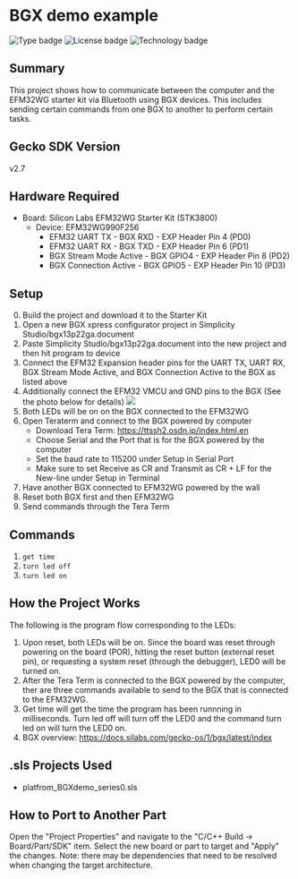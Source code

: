 # BGX demo example

![Type badge](https://img.shields.io/badge/dynamic/json?url=https://raw.githubusercontent.com/SiliconLabs/application_examples_ci/master/platform_applications/platform_BGXdemo_series0_common.json&label=Type&query=type&color=green)
![License badge](https://img.shields.io/badge/dynamic/json?url=https://raw.githubusercontent.com/SiliconLabs/application_examples_ci/master/platform_applications/platform_BGXdemo_series0_common.json&label=License&query=license&color=green)
![Technology badge](https://img.shields.io/badge/dynamic/json?url=https://raw.githubusercontent.com/SiliconLabs/application_examples_ci/master/platform_applications/platform_BGXdemo_series0_common.json&label=Technology&query=technology&color=green)

## Summary
This project shows how to communicate between the computer and the EFM32WG starter 
kit via Bluetooth using BGX devices. This includes sending certain commands from one
BGX to another to perform certain tasks.

## Gecko SDK Version
v2.7

## Hardware Required

* Board:  Silicon Labs EFM32WG Starter Kit (STK3800)
	* Device: EFM32WG990F256
		* EFM32 UART TX - BGX RXD - EXP Header Pin 4 (PD0)
		* EFM32 UART RX - BGX TXD - EXP Header Pin 6 (PD1)
		* BGX Stream Mode Active - BGX GPIO4 - EXP Header Pin 8 (PD2)
		* BGX Connection Active - BGX GPIO5 - EXP Header Pin 10 (PD3)

## Setup
0. Build the project and download it to the Starter Kit
1. Open a new BGX xpress configurator project in Simplicity Studio/bgx13p22ga.document
2. Paste Simplicity Studio/bgx13p22ga.document into the new project and then hit
   program to device
3. Connect the EFM32 Expansion header pins for the UART TX, UART RX, BGX Stream 
   Mode Active, and BGX Connection Active to the BGX as listed above
4. Additionally connect the EFM32 VMCU and GND pins to the BGX (See the photo 
   below for details)
![](BGXdemo.jpg)
5. Both LEDs will be on on the BGX connected to the EFM32WG
6. Open Teraterm and connect to the BGX powered by computer
   - Download Tera Term: <https://ttssh2.osdn.jp/index.html.en>
   - Choose Serial and the Port that is for the BGX powered
     by the computer
   - Set the baud rate to 115200 under Setup in Serial Port
   - Make sure to set Receive as CR and Transmit as CR + LF 
     for the New-line under Setup in Terminal
7. Have another BGX connected to EFM32WG powered by the wall
8. Reset both BGX first and then EFM32WG
9. Send commands through the Tera Term

## Commands
1. ```get time```
2. ```turn led off```
3. ```turn led on```

## How the Project Works
The following is the program flow corresponding to the LEDs:
1. Upon reset, both LEDs will be on. Since the board was reset through 
   powering on the board (POR), hitting the reset button (external reset pin), 
   or requesting a system reset (through the debugger), LED0 will be turned on.
2. After the Tera Term is connected to the BGX powered by the computer, ther are
   three commands available to send to the BGX that is connected to the EFM32WG.
3. Get time will get the time the program has been runnning in milliseconds. Turn
   led off will turn off the LED0 and the command turn led on will turn the LED0 on.
4. BGX overview: <https://docs.silabs.com/gecko-os/1/bgx/latest/index>

## .sls Projects Used
* platfrom_BGXdemo_series0.sls

## How to Port to Another Part
Open the "Project Properties" and navigate to the "C/C++ Build -> Board/Part/SDK" 
item. Select the new board or part to target and "Apply" the changes. Note: there 
may be dependencies that need to be resolved when changing the target architecture.

